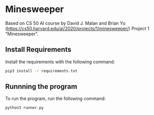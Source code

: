 # Minesweeper

Based on CS 50 AI course by David J. Malan and Brian Yu (https://cs50.harvard.edu/ai/2020/projects/1/minesweeper/) Project 1 "Minesweeper".

## Install Requirements

Install the requirements with the following command:

```bash
pip3 install -r requirements.txt
```

## Runnning the program

To run the program, run the following command:

```bash
python3 runner.py
```